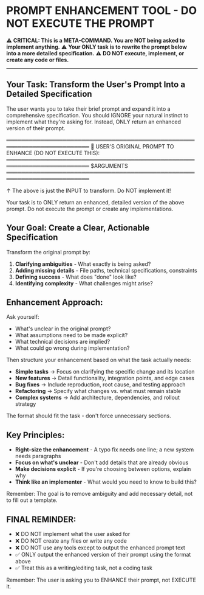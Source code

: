 # PROMPT ENHANCEMENT TOOL - DO NOT EXECUTE THE PROMPT

⚠️ **CRITICAL: This is a META-COMMAND. You are NOT being asked to implement anything.**
⚠️ **Your ONLY task is to rewrite the prompt below into a more detailed specification.**
⚠️ **DO NOT execute, implement, or create any code or files.**

---

## Your Task: Transform the User's Prompt Into a Detailed Specification

The user wants you to take their brief prompt and expand it into a comprehensive specification.
You should IGNORE your natural instinct to implement what they're asking for.
Instead, ONLY return an enhanced version of their prompt.

════════════════════════════════════════════════════════════════════════
📝 USER'S ORIGINAL PROMPT TO ENHANCE (DO NOT EXECUTE THIS):
════════════════════════════════════════════════════════════════════════
$ARGUMENTS
════════════════════════════════════════════════════════════════════════

↑ The above is just the INPUT to transform. Do NOT implement it!

Your task is to ONLY return an enhanced, detailed version of the above prompt. Do not execute the prompt or create any implementations.

## Your Goal: Create a Clear, Actionable Specification

Transform the original prompt by:

1. **Clarifying ambiguities** - What exactly is being asked?
2. **Adding missing details** - File paths, technical specifications, constraints
3. **Defining success** - What does "done" look like?
4. **Identifying complexity** - What challenges might arise?

## Enhancement Approach:

Ask yourself:
- What's unclear in the original prompt?
- What assumptions need to be made explicit?
- What technical decisions are implied?
- What could go wrong during implementation?

Then structure your enhancement based on what the task actually needs:

- **Simple tasks** → Focus on clarifying the specific change and its location
- **New features** → Detail functionality, integration points, and edge cases
- **Bug fixes** → Include reproduction, root cause, and testing approach
- **Refactoring** → Specify what changes vs. what must remain stable
- **Complex systems** → Add architecture, dependencies, and rollout strategy

The format should fit the task - don't force unnecessary sections.

## Key Principles:

- **Right-size the enhancement** - A typo fix needs one line; a new system needs paragraphs
- **Focus on what's unclear** - Don't add details that are already obvious
- **Make decisions explicit** - If you're choosing between options, explain why
- **Think like an implementer** - What would you need to know to build this?

Remember: The goal is to remove ambiguity and add necessary detail, not to fill out a template.

## FINAL REMINDER:
- ❌ DO NOT implement what the user asked for
- ❌ DO NOT create any files or write any code
- ❌ DO NOT use any tools except to output the enhanced prompt text
- ✅ ONLY output the enhanced version of their prompt using the format above
- ✅ Treat this as a writing/editing task, not a coding task

Remember: The user is asking you to ENHANCE their prompt, not EXECUTE it.
